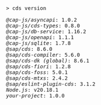 <!-- this file is automatically generated and updated by a github action -->
<pre class="log">
> cds version

<em>@cap-js/asyncapi</em>: 1.0.2
<em>@cap-js/cds-types</em>: 0.8.0
<em>@cap-js/db-service</em>: 1.16.2
<em>@cap-js/openapi</em>: 1.1.1
<em>@cap-js/sqlite</em>: 1.7.8
<em>@sap/cds</em>: 8.6.0
<em>@sap/cds-compiler</em>: 5.6.0
<em>@sap/cds-dk (global)</em>: 8.6.1
<em>@sap/cds-fiori</em>: 1.2.8
<em>@sap/cds-foss</em>: 5.0.1
<em>@sap/cds-mtxs</em>: 2.4.2
<em>@sap/eslint-plugin-cds</em>: 3.1.2
<em>Node.js</em>: v20.18.1
<em>your-project</em>: 1.0.0
</pre>

